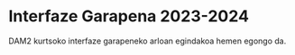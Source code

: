 # Interfaze Garapena 2023-2024
 DAM2 kurtsoko interfaze garapeneko arloan egindakoa hemen egongo da.
